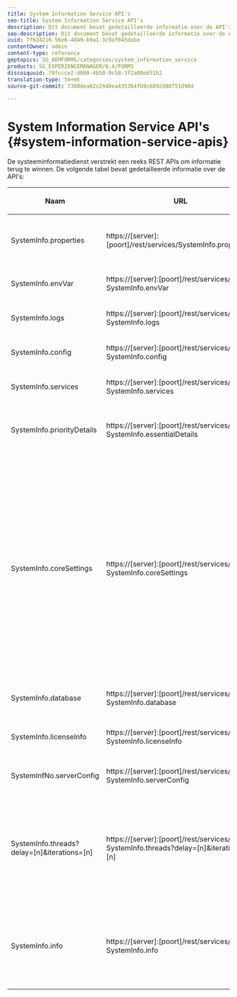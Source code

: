 ```yaml
---
title: System Information Service API's
seo-title: System Information Service API's
description: Dit document bevat gedetailleerde informatie over de API's die worden geleverd door de systeeminformatiedienst.
seo-description: Dit document bevat gedetailleerde informatie over de API's die worden geleverd door de systeeminformatiedienst.
uuid: 7f624216-56e6-4d49-b9a1-3c9af045dabe
contentOwner: admin
content-type: reference
geptopics: SG_AEMFORMS/categories/system_information_service
products: SG_EXPERIENCEMANAGER/6.4/FORMS
discoiquuid: 79fccce2-d090-4b50-9c58-3f2a00e651b2
translation-type: tm+mt
source-git-commit: 73d0dea62c294bea435364fb9c6892d80751d90d

---
```



# System Information Service API&#39;s {#system-information-service-apis}

De systeeminformatiedienst verstrekt een reeks REST APIs om informatie terug te winnen. De volgende tabel bevat gedetailleerde informatie over de API&#39;s:

<table>
 <thead>
  <tr>
   <th><p>Naam</p></th> 
   <th><p>URL</p></th> 
   <th><p>Beschrijving</p></th> 
  </tr> 
 </thead> 
 <tbody>
  <tr>
   <td><p>SystemInfo.properties</p></td> 
   <td><p>https://[server]:[poort]/rest/services/SystemInfo.properties"</p></td> 
   <td><p>Deze API is een wrapper voor <a href="https://docs.oracle.com/javase/6/docs/api/java/lang/System.html#getProperties()">system.getProperties</a> Java API. De configuratie van de huidige werkomgeving wordt opgehaald. </p></td> 
  </tr> 
  <tr>
   <td><p>SystemInfo.envVar</p></td> 
   <td><p>https://[server]:[poort]/rest/services/ SystemInfo.envVar</p></td> 
   <td><p>Hiermee worden alle omgevingsvariabelen van het hostbesturingssysteem opgehaald. </p></td> 
  </tr> 
  <tr>
   <td><p>SystemInfo.logs</p></td> 
   <td><p>https://[server]:[poort]/rest/services/ SystemInfo.logs</p></td> 
   <td><p>Downloadt een ZIP-bestand dat de logboeken van de toepassingsserver bevat. </p></td> 
  </tr> 
  <tr>
   <td><p>SystemInfo.config</p></td> 
   <td><p>https://[server]:[poort]/rest/services/ SystemInfo.config</p></td> 
   <td><p>Hiermee wordt alle inhoud van het bestand config.xml opgehaald. </p></td> 
  </tr> 
  <tr>
   <td><p>SystemInfo.services</p></td> 
   <td><p>https://[server]:[poort]/rest/services/ SystemInfo.services</p></td> 
   <td><p>Haalt status- en configuratieparameters van AEM-formulierservices op.</p></td> 
  </tr> 
  <tr>
   <td><p>SystemInfo.priorityDetails</p></td> 
   <td><p>https://[server]:[poort]/rest/services/ SystemInfo.essentialDetails</p></td> 
   <td><p>Haalt serveruptime, JVM-argumenten, systeemgeheugen, heapgrootte, naam van het besturingssysteem, aantal actieve threads en aantal threads op. </p></td> 
  </tr> 
  <tr>
   <td><p>SystemInfo.coreSettings</p></td> 
   <td><p>https://[server]:[poort]/rest/services/ SystemInfo.coreSettings</p></td> 
   <td><p>Haalt waarden op van de volgende eigenschappen:</p>
    <ul>
     <li><p>AdobeTempDir</p></li>
     <li><p>AdobeServerFontDir</p></li>
     <li><p>CustomerFontDir</p></li>
     <li><p>GlobalDocumentStorageRootDir</p></li>
     <li><p>DefaultDocumentMaxInlineSize</p></li>
     <li><p>DefaultDocumentDisposalTimeout</p></li>
     <li><p>EnableDocumentDBStorage</p></li>
     <li><p>GlobalDocumentStorageUseNetworkShare</p></li>
     <li><p>EnableFIPS</p></li>
     <li><p>EnableWSDL</p></li>
     <li><p>DataServicesConfigFile </p></li>
     <li><p>EnableRDS</p></li>
    </ul><p></p></td> 
  </tr> 
  <tr>
   <td><p>SystemInfo.database</p></td> 
   <td><p>https://[server]:[poort]/rest/services/ SystemInfo.database</p></td> 
   <td><p>Hiermee wordt gedetailleerde informatie over de database opgehaald.</p></td> 
  </tr> 
  <tr>
   <td><p>SystemInfo.licenseInfo</p></td> 
   <td><p>https://[server]:[poort]/rest/services/ SystemInfo.licenseInfo</p></td> 
   <td><p>Hiermee worden versie- en licentiegegevens van geïnstalleerde AEM-formuliercomponenten opgehaald. </p></td> 
  </tr> 
  <tr>
   <td><p>SystemInfNo.serverConfig</p></td> 
   <td><p>https://[server]:[poort]/rest/services/ SystemInfo.serverConfig</p></td> 
   <td><p>Downloadt configuratiebestanden van de hosttoepassingsserver. </p></td> 
  </tr> 
  <tr>
   <td><p>SystemInfo.threads?delay=[n]&amp;iterations=[n]</p></td> 
   <td><p>https://[server]:[poort]/rest/services/ SystemInfo.threads?delay=[n]&amp;iterations=[n]</p></td> 
   <td><p>Haalt aantal en stapelspoor van actieve draden terug. De volgende parameters worden geaccepteerd:</p>
    <ul>
     <li><p>iterations= [n]: Hiermee geeft u het aantal herhalingen op. Vervang n door een getal. </p></li>
     <li><p>Vertraging= [n]: Geeft het aantal milliseconden op dat moet worden gewacht voordat de volgende herhaling wordt gestart. </p></li>
    </ul><p></p></td> 
  </tr> 
  <tr>
   <td><p>SystemInfo.info</p></td> 
   <td><p>https://[server]:[poort]/rest/services/ SystemInfo.info</p></td> 
   <td><p>Deze API is een omslag voor alle dienst APIs van de systeeminformatiedienst. Intern worden alle API's voor systeeminformatie uitgevoerd en wordt informatie gedownload in de ZIP-indeling. </p><p><i><strong>opmerking</strong>: SystemInfo.info verstrekt geen telling en stapelspoor van actieve draden. </i></p></td> 
  </tr> 
 </tbody> 
</table>

